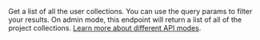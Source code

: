 Get a list of all the user collections. You can use the query params to filter your results. On admin mode, this endpoint will return a list of all of the project collections. [Learn more about different API modes](/docs/modes).